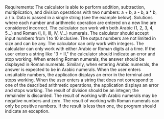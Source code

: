 Requirements:
The calculator is able to perform addition, subtraction, multiplication, and division operations with two numbers: a + b, a - b, a * b, a / b. Data is passed in a single string (see the example below). Solutions where each number and arithmetic operation are entered on a new line are considered incorrect.
The calculator can work with both Arabic (1, 2, 3, 4, 5...) and Roman (I, II, III, IV, V...) numerals.
The calculator should accept input numbers from 1 to 10 inclusive. The output numbers are not limited in size and can be any.
The calculator can only work with integers.
The calculator can only work with either Arabic or Roman digits at a time. If the user enters a string like "3 + II," the calculator should indicate an error and stop working.
When entering Roman numerals, the answer should be displayed in Roman numerals. Similarly, when entering Arabic numerals, the answer is expected to be in Arabic numerals.
When the user enters unsuitable numbers, the application displays an error in the terminal and stops working.
When the user enters a string that does not correspond to one of the described arithmetic operations, the application displays an error and stops working.
The result of division should be an integer; the remainder is discarded.
The result of working with Arabic numerals may be negative numbers and zero. The result of working with Roman numerals can only be positive numbers. If the result is less than one, the program should indicate an exception.
